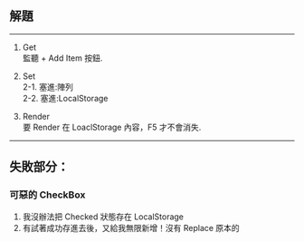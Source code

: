 ## 解題

---

1. Get  
   監聽 + Add Item 按鈕.

2. Set  
   2-1. 塞進:陣列  
   2-2. 塞進:LocalStorage

3. Render  
   要 Render 在 LoaclStorage 內容，F5 才不會消失.

---

## 失敗部分：

### 可惡的 CheckBox

1. 我沒辦法把 Checked 狀態存在 LocalStorage
2. 有試著成功存進去後，又給我無限新增！沒有 Replace 原本的
